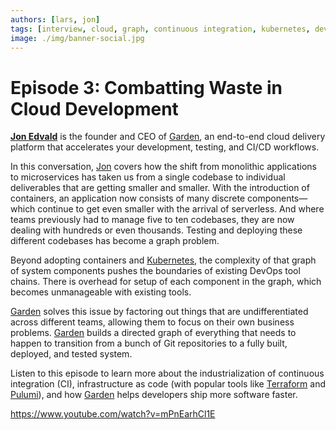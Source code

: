```yaml
---
authors: [lars, jon]
tags: [interview, cloud, graph, continuous integration, kubernetes, devops]
image: ./img/banner-social.jpg
---
```


# Episode 3: Combatting Waste in Cloud Development

[**Jon Edvald**](https://linkedin.com/in/jonedvald) is the founder and CEO of [Garden](https://garden.io), an end-to-end cloud delivery platform that accelerates your development, testing, and CI/CD workflows.

In this conversation, [Jon](https://linkedin.com/in/jonedvald) covers how the shift from monolithic applications to microservices has taken us from a single codebase to individual deliverables that are getting smaller and smaller. With the introduction of containers, an application now consists of many discrete components—which continue to get even smaller with the arrival of serverless. And where teams previously had to manage five to ten codebases, they are now dealing with hundreds or even thousands. Testing and deploying these different codebases has become a graph problem.

Beyond adopting containers and [Kubernetes](https://kubernetes.io), the complexity of that graph of system components pushes the boundaries of existing DevOps tool chains. There is overhead for setup of each component in the graph, which becomes unmanageable with existing tools.

[Garden](https://garden.io) solves this issue by factoring out things that are undifferentiated across different teams, allowing them to focus on their own business problems. [Garden](https://garden.io) builds a directed graph of everything that needs to happen to transition from a bunch of Git repositories to a fully built, deployed, and tested system.

Listen to this episode to learn more about the industrialization of continuous integration (CI), infrastructure as code (with popular tools like [Terraform](https://terraform.io) and [Pulumi](https://pulumi.com)), and how [Garden](https://garden.io) helps developers ship more software faster.

https://www.youtube.com/watch?v=mPnEarhCl1E
